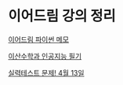 # 이어드림 강의 정리

[이어드림 파이썬 메모](%E1%84%8B%E1%85%B5%E1%84%8B%E1%85%A5%E1%84%83%E1%85%B3%E1%84%85%E1%85%B5%E1%86%B7%20%20dafb5/%E1%84%8B%E1%85%B5%E1%84%8B%E1%85%A5%E1%84%83%E1%85%B3%E1%84%85%E1%85%B5%E1%86%B7%20%20f063f.md)

[이산수학과 인공지능 필기](%E1%84%8B%E1%85%B5%E1%84%8B%E1%85%A5%E1%84%83%E1%85%B3%E1%84%85%E1%85%B5%E1%86%B7%20%20dafb5/%E1%84%8B%E1%85%B5%E1%84%89%E1%85%A1%E1%86%AB%E1%84%89%E1%85%AE%E1%84%92%E1%85%A1%E1%86%A8%20f9ae5.md)

[실력테스트 문제! 4월 13일](%E1%84%8B%E1%85%B5%E1%84%8B%E1%85%A5%E1%84%83%E1%85%B3%E1%84%85%E1%85%B5%E1%86%B7%20%20dafb5/%E1%84%89%E1%85%B5%E1%86%AF%E1%84%85%E1%85%A7%E1%86%A8%E1%84%90%E1%85%A6%E1%84%89%E1%85%B3%2013333.md)
